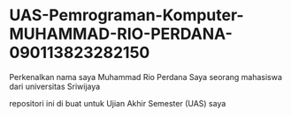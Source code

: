 # UAS-Pemrograman-Komputer-MUHAMMAD-RIO-PERDANA-090113823282150
Perkenalkan nama saya Muhammad Rio Perdana 
Saya seorang mahasiswa dari universitas Sriwijaya

repositori ini di buat untuk Ujian Akhir Semester (UAS) saya 
